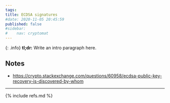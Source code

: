 ```yaml
---
tags:
title: ECDSA signatures
#date: 2020-11-05 20:45:59
published: false
#sidebar:
#    nav: cryptomat
---
```


{: .info}
**tl;dr:** Write an intro paragraph here.

## Notes

 - https://crypto.stackexchange.com/questions/60958/ecdsa-public-key-recovery-is-discovered-by-whom

<!--more-->

<p hidden>$$
\def\Adv{\mathcal{A}}
\def\Badv{\mathcal{B}}
\def\vect#1{\mathbf{#1}}
$$</p>

---

{% include refs.md %}
